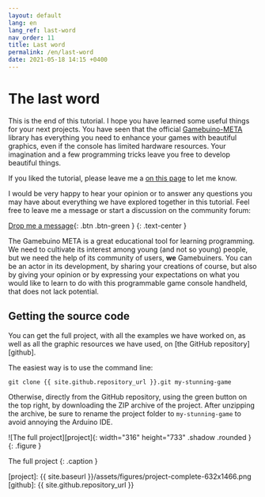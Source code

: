 ```yaml
---
layout: default
lang: en
lang_ref: last-word
nav_order: 11
title: Last word
permalink: /en/last-word
date: 2021-05-18 14:15 +0400
---
```


# The last word

This is the end of this tutorial. I hope you have learned some useful things for your next projects. You have seen that the official [Gamebuino-META][gb-meta] library has everything you need to enhance your games with beautiful graphics, even if the console has limited hardware resources. Your imagination and a few programming tricks leave you free to develop beautiful things.

If you liked the tutorial, please leave me a <i class="fas fa-heart" style="color:#f0f;"></i> [on this page][heart] to let me know.

I would be very happy to hear your opinion or to answer any questions you may have about everything we have explored together in this tutorial. Feel free to leave me a message or start a discussion on the community forum:

[Drop me a message][comment]{: .btn .btn-green }
{: .text-center }

The Gamebuino META is a great educational tool for learning programming. We need to cultivate its interest among young (and not so young) people, but we need the help of its community of users, **we** Gamebuiners. You can be an actor in its development, by sharing your creations of course, but also by giving your opinion or by expressing your expectations on what you would like to learn to do with this programmable game console handheld, that does not lack potential.


## Getting the source code

You can get the full project, with all the examples we have worked on, as well as all the graphic resources we have used, on [the GitHub repository][github].

The easiest way is to use the command line:

```
git clone {{ site.github.repository_url }}.git my-stunning-game
```

Otherwise, directly from the GitHub repository, using the green button on the top right, by downloading the ZIP archive of the project. After unzipping the archive, be sure to rename the project folder to `my-stunning-game` to avoid annoying the Arduino IDE.  <i class="far fa-smile-wink"></i>

![The full project][project]{: width="316" height="733" .shadow .rounded }
{: .figure }

The full project
{: .caption }



[gb-meta]: https://github.com/Gamebuino/Gamebuino-META
[heart]:   https://gamebuino.com/creations/handling-images-on-the-gamebuino-meta
[comment]: https://community.gamebuino.com/t/new-creation-handling-images-on-the-gamebuino-meta-by-steph/201
[project]: {{ site.baseurl }}/assets/figures/project-complete-632x1466.png
[github]:  {{ site.github.repository_url }}